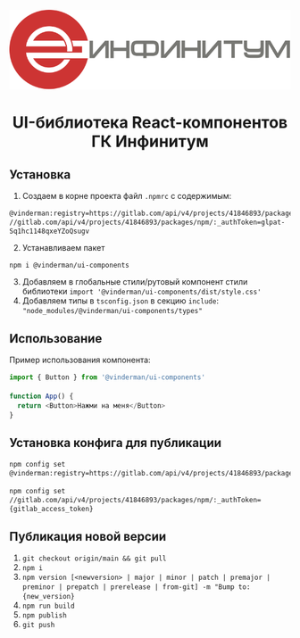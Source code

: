 <p align="center">
<img src="src/components/Logo/assets/logo-full-no-caption.svg" alt="">
</p>

<h1 align="center">UI-библиотека React-компонентов ГК Инфинитум</h1>

## Установка
1. Создаем в корне проекта файл `.npmrc` с содержимым:
```text
@vinderman:registry=https://gitlab.com/api/v4/projects/41846893/packages/npm/
//gitlab.com/api/v4/projects/41846893/packages/npm/:_authToken=glpat-Sq1hc1148qxeYZoQsugv
```
2. Устанавливаем пакет
```text
npm i @vinderman/ui-components
```
3. Добавляем в глобальные стили/рутовый компонент стили библиотеки `import '@vinderman/ui-components/dist/style.css'`
4. Добавляем типы в `tsconfig.json` в секцию `include`: `"node_modules/@vinderman/ui-components/types"`

## Использование
Пример использования компонента:
```typescript jsx
import { Button } from '@vinderman/ui-components'

function App() {
  return <Button>Нажми на меня</Button>
}
```
## Установка конфига для публикации
```text
npm config set @vinderman:registry=https://gitlab.com/api/v4/projects/41846893/packages/npm/

npm config set //gitlab.com/api/v4/projects/41846893/packages/npm/:_authToken={gitlab_access_token}
```

## Публикация новой версии
1. `git checkout origin/main && git pull`
2. `npm i`
2. `npm version [<newversion> | major | minor | patch | premajor | preminor | prepatch | prerelease | from-git] -m "Bump to: {new_version}`
3. `npm run build`
4. `npm publish`
5. `git push`
